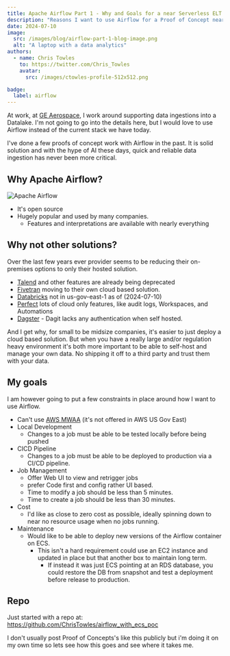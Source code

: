 ```yaml
---
title: Apache Airflow Part 1 - Why and Goals for a near Serverless ELT
description: "Reasons I want to use Airflow for a Proof of Concept near Serverless ELT"
date: 2024-07-10
image:
  src: /images/blog/airflow-part-1-blog-image.png
  alt: "A laptop with a data analytics"
authors:
  - name: Chris Towles
    to: https://twitter.com/Chris_Towles
    avatar:
      src: /images/ctowles-profile-512x512.png

badge:
  label: airflow
---
```


At work, at [GE Aerospace](https://www.geaerospace.com/), I work around supporting data ingestions into a Datalake. I'm not going to go into the details here, but I would love to use Airflow instead of the current stack we have today.

I've done a few proofs of concept work with Airflow in the past. It is solid solution and with the hype of AI these days, quick and reliable data ingestion has never been more critical.

## Why Apache Airflow?

![Apache Airflow](/images/blog/airflow-logo.png)

- It's open source
- Hugely popular and used by many companies.
  - Features and interpretations are available with nearly everything

## Why not other solutions?

Over the last few years ever provider seems to be reducing their on-premises options to only their hosted solution.

  - [Talend](https://www.talend.com/products/talend-open-studio/) and other features are already being deprecated
  - [Fivetran](https://fivetran.com) moving to their own cloud based solution.
  - [Databricks](https://docs.databricks.com/en/resources/supported-regions.html) not in us-gov-east-1 as of (2024-07-10)
  - [Perfect](https://docs.prefect.io/latest/guides/host/) lots of cloud only features, like audit logs, Workspaces, and Automations
  - [Dagster](https://github.com/dagster-io/dagster/issues/2219) - Dagit lacks any authentication when self hosted.


And I get why, for small to be midsize companies, it's easier to just deploy a cloud based solution. But when you have a really large and/or regulation heavy environment it's both more important to be able to self-host and manage your own data. No shipping it off to a third party and trust them with your data.


## My goals

I am however going to put a few constraints in place around how I want to use Airflow.

- Can't use [AWS MWAA](https://aws.amazon.com/mwaa/) (it's not offered in AWS US Gov East)
- Local Development
  - Changes to a job must be able to be tested locally before being pushed
- CICD Pipeline
  - Changes to a job must be able to be deployed to production via a CI/CD pipeline.
- Job Management
  - Offer Web UI to view and retrigger jobs
  - prefer Code first and config rather UI based.
  - Time to modify a job should be less than 5 minutes.
  - Time to create a job should be less than 30 minutes.
- Cost
  - I'd like as close to zero cost as possible, ideally spinning down to near no resource usage when no jobs running.
- Maintenance 
  - Would like to be able to deploy new versions of the Airflow container on ECS.
    - This isn't a hard requirement could use an EC2 instance and updated in place but that another box to maintain long term.
      - If instead it was just ECS pointing at an RDS database, you could restore the DB from snapshot and test a deployment before release to production.

## Repo

Just started with a repo at: https://github.com/ChrisTowles/airflow_with_ecs_poc

I don't usually post Proof of Concepts's like this publicly but i'm doing it on my own time so lets see how this goes and see where it takes me.

